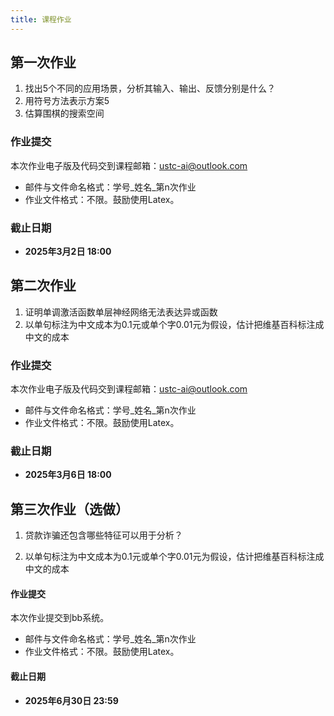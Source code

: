 ```yaml
---
title: 课程作业
---
```


## 第一次作业

1.   找出5个不同的应用场景，分析其输入、输出、反馈分别是什么？ 
2.   用符号方法表示方案5
3.   估算围棋的搜索空间

### 作业提交

本次作业电子版及代码交到课程邮箱：ustc-ai@outlook.com

-   邮件与文件命名格式：学号\_姓名\_第n次作业
-   作业文件格式：不限。鼓励使用Latex。

### 截止日期

-   **2025年3月2日 18:00**



## 第二次作业

1.   证明单调激活函数单层神经网络无法表达异或函数
2.   以单句标注为中文成本为0.1元或单个字0.01元为假设，估计把维基百科标注成中文的成本

### 作业提交
本次作业电子版及代码交到课程邮箱：ustc-ai@outlook.com

-   邮件与文件命名格式：学号_姓名_第n次作业
-   作业文件格式：不限。鼓励使用Latex。

### 截止日期

-   **2025年3月6日 18:00**


## 第三次作业（选做）

1.   贷款诈骗还包含哪些特征可以用于分析？

2.   以单句标注为中文成本为0.1元或单个字0.01元为假设，估计把维基百科标注成中文的成本


#### 作业提交
本次作业提交到bb系统。

-   邮件与文件命名格式：学号_姓名_第n次作业
-   作业文件格式：不限。鼓励使用Latex。

#### 截止日期

-   **2025年6月30日 23:59**
